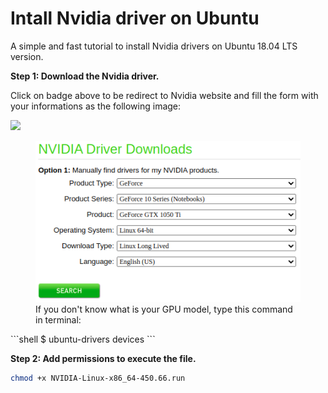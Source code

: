 # Intall Nvidia driver on Ubuntu 

A simple and fast tutorial to install Nvidia drivers on Ubuntu 18.04 LTS version.

**Step 1: Download the Nvidia driver.**

Click on badge above to be redirect to Nvidia website and fill the form with your informations as the following image:

[<img src="https://images.bjorn3d.com/Material/revimages/video/Nvidia_GTX680/NV_GF_GTX_preferred_badge_FOR_WEB_ONLY.png" width="150" />](https://www.nvidia.com/Download/index.aspx)

<figure>
  <img src="/img/nvidia_driver_screenshot.png" alt="Caption text">
  <figcaption>If you don't know what is your GPU model, type this command in terminal: </figcaption>
</figure>
```shell
$ ubuntu-drivers devices
```

**Step 2: Add permissions to execute the file.**

```sh
chmod +x NVIDIA-Linux-x86_64-450.66.run
```
